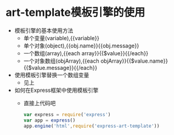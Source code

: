 # art-template模板引擎的使用

- 模板引擎的基本使用方法
  - 单个变量(variable),{{variable}}
  - 单个对象(object),{{obj.name}}{{obj.message}}
  - 一个数组(array),{{each array}}{{$value}}{{/each}}
  - 一个对象数组(objArray),{{each objArray}}{{$value.name}}{{$value.message}}{{/each}}
- 使用模板引擎替换一个数组变量
  - 见上
- 如何在Express框架中使用模板引擎
  - 直接上代码吧

    ```JavaScript
    var express = require('express')
    var app = express()
    app.engine('html',require('express-art-template'))
    ```
